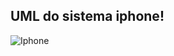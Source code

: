UML do sistema iphone!
--

![Iphone](https://github.com/user-attachments/assets/2eca19f5-1825-49f7-a9a7-f992a719a54f)
